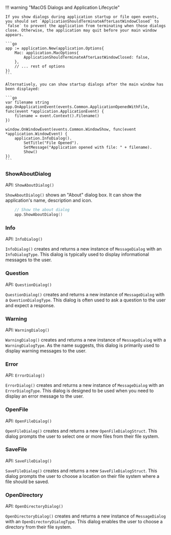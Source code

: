 
!!! warning "MacOS Dialogs and Application Lifecycle"

    If you show dialogs during application startup or file open events, you should set `ApplicationShouldTerminateAfterLastWindowClosed` to `false` to prevent the application from terminating when those dialogs close. Otherwise, the application may quit before your main window appears.
    
    ```go
    app := application.New(application.Options{
        Mac: application.MacOptions{
            ApplicationShouldTerminateAfterLastWindowClosed: false,
        },
        // ... rest of options
    })
    ```

    Alternatively, you can show startup dialogs after the main window has been displayed:

    ```go
    var filename string
	app.OnApplicationEvent(events.Common.ApplicationOpenedWithFile, func(event *application.ApplicationEvent) {
		filename = event.Context().Filename()
    })

    window.OnWindowEvent(events.Common.WindowShow, func(event *application.WindowEvent) {
        application.InfoDialog().
            SetTitle("File Opened").
            SetMessage("Application opened with file: " + filename).
            Show()
    })
    ```

### ShowAboutDialog

API: `ShowAboutDialog()`

`ShowAboutDialog()` shows an "About" dialog box. It can show the application's
name, description and icon.

```go
    // Show the about dialog
    app.ShowAboutDialog()
```

### Info

API: `InfoDialog()`

`InfoDialog()` creates and returns a new instance of `MessageDialog` with an
`InfoDialogType`. This dialog is typically used to display informational
messages to the user.

### Question

API: `QuestionDialog()`

`QuestionDialog()` creates and returns a new instance of `MessageDialog` with a
`QuestionDialogType`. This dialog is often used to ask a question to the user
and expect a response.

### Warning

API: `WarningDialog()`

`WarningDialog()` creates and returns a new instance of `MessageDialog` with a
`WarningDialogType`. As the name suggests, this dialog is primarily used to
display warning messages to the user.

### Error

API: `ErrorDialog()`

`ErrorDialog()` creates and returns a new instance of `MessageDialog` with an
`ErrorDialogType`. This dialog is designed to be used when you need to display
an error message to the user.

### OpenFile

API: `OpenFileDialog()`

`OpenFileDialog()` creates and returns a new `OpenFileDialogStruct`. This dialog
prompts the user to select one or more files from their file system.

### SaveFile

API: `SaveFileDialog()`

`SaveFileDialog()` creates and returns a new `SaveFileDialogStruct`. This dialog
prompts the user to choose a location on their file system where a file should
be saved.

### OpenDirectory

API: `OpenDirectoryDialog()`

`OpenDirectoryDialog()` creates and returns a new instance of `MessageDialog`
with an `OpenDirectoryDialogType`. This dialog enables the user to choose a
directory from their file system.
